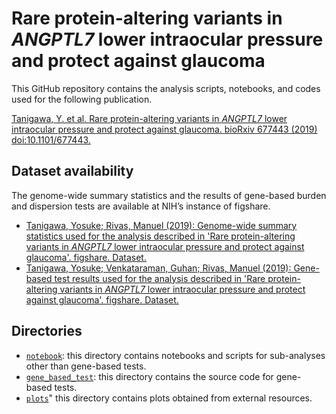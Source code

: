 # Rare protein-altering variants in _ANGPTL7_ lower intraocular pressure and protect against glaucoma

This GitHub repository contains the analysis scripts, notebooks, and codes used for the following publication.

[Tanigawa, Y. et al. Rare protein-altering variants in _ANGPTL7_ lower intraocular pressure and protect against glaucoma. bioRxiv 677443 (2019) doi:10.1101/677443.](https://doi.org/10.1101/677443)

## Dataset availability

The genome-wide summary statistics and the results of gene-based burden and dispersion tests are available at NIH’s instance of figshare.

- [Tanigawa, Yosuke; Rivas, Manuel (2019): Genome-wide summary statistics used for the analysis described in 'Rare protein-altering variants in _ANGPTL7_ lower intraocular pressure and protect against glaucoma'. figshare. Dataset.](https://doi.org/10.35092/yhjc.11368022)
- [Tanigawa, Yosuke; Venkataraman, Guhan; Rivas, Manuel (2019): Gene-based test results used for the analysis described in 'Rare protein-altering variants in _ANGPTL7_ lower intraocular pressure and protect against glaucoma'. figshare. Dataset.](https://doi.org/10.35092/yhjc.11369166)

## Directories

- [`notebook`](https://github.com/rivas-lab/ANGPTL7/tree/master/notebook): this directory contains notebooks and scripts for sub-analyses other than gene-based tests.
- [`gene_based_test`](https://github.com/rivas-lab/ANGPTL7/tree/master/gene_based_test): this directory contains the source code for gene-based tests.
- [`plots`](https://github.com/rivas-lab/ANGPTL7/tree/master/plots)" this directory contains plots obtained from external resources.
